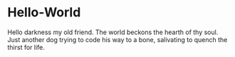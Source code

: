 # Hello-World
Hello darkness my old friend. The world beckons the hearth of thy soul.
Just another dog trying to code his way to a bone, salivating to quench the thirst for life.
